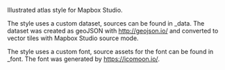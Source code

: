 Illustrated atlas style for Mapbox Studio.

The style uses a custom dataset, sources can be found in _data. The dataset was created as geoJSON with http://geojson.io/ and converted to vector tiles with Mapbox Studio source mode.

The style uses a custom font, source assets for the font can be found in _font. The font was generated by https://icomoon.io/.
